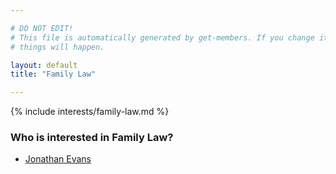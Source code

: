 ```yaml
---

# DO NOT EDIT!
# This file is automatically generated by get-members. If you change it, bad
# things will happen.

layout: default
title: "Family Law"

---
```


{% include interests/family-law.md %}

### Who is interested in Family Law?


* [Jonathan Evans](members/jonathan-evans.html)
